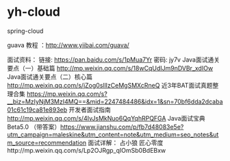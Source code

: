 # yh-cloud
spring-cloud


guava 教程 ：http://www.yiibai.com/guava/



面试资料：
链接: https://pan.baidu.com/s/1pMua7Yr 密码: jy7v
Java面试通关要点（一）基础篇 http://mp.weixin.qq.com/s/18wCqUdIJm9nDVBr_xdIOw
Java面试通关要点（二）核心篇 http://mp.weixin.qq.com/s/jZog0sllIzCeMgSMXcRneQ
近3年BAT面试真题整理合集 https://mp.weixin.qq.com/s?__biz=MzIyNjM3MzI4MQ==&mid=2247484486&idx=1&sn=70bf6dda2dcaba01c61c19ca81e893eb
开发者面试指南 http://mp.weixin.qq.com/s/4IvJsMkNuo6QqYqhRPQFGA
Java面试宝典Beta5.0 （带答案）https://www.jianshu.com/p/fb7d48083e5e?utm_campaign=maleskine&utm_content=note&utm_medium=seo_notes&utm_source=recommendation
面试详解：  占小狼 匠心零度http://mp.weixin.qq.com/s/Lp2OJRgp_qIOmSb0BdEBxw


